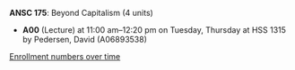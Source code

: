 **ANSC 175**: Beyond Capitalism (4 units)

- **A00** (Lecture) at 11:00 am–12:20 pm on Tuesday, Thursday at HSS 1315 by Pedersen, David (A06893538)

[Enrollment numbers over time](./ANSC175.tsv)
